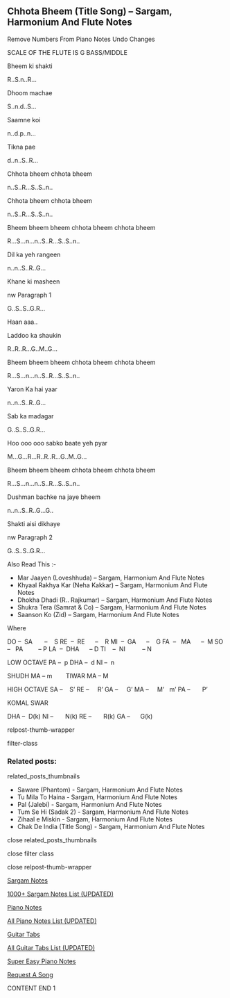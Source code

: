 
## Chhota Bheem (Title Song) – Sargam, Harmonium And Flute Notes

Remove Numbers From Piano Notes
Undo Changes

SCALE OF THE FLUTE IS G BASS/MIDDLE

Bheem ki shakti

R..S.n..R…

Dhoom machae

S..n.d..S…

Saamne koi

n..d.p..n…

Tikna pae

d..n..S..R…

Chhota bheem chhota bheem

n..S..R…S..S..n..

Chhota bheem chhota bheem

n..S..R…S..S..n..

Bheem bheem bheem chhota bheem chhota bheem

R…S…n…n..S..R…S..S..n..

Dil ka yeh rangeen

n..n..S..R..G…

Khane ki masheen

nw Paragraph 1

G..S..S..G.R…

Haan aaa..

Laddoo ka shaukin

R..R..R…G..M..G…

Bheem bheem bheem chhota bheem chhota bheem

R…S…n…n..S..R…S..S..n..

Yaron Ka hai yaar

n..n..S..R..G…

Sab ka madagar

G..S..S..G.R…

Hoo ooo ooo sabko baate yeh pyar

M…G…R…R..R..R…G..M..G…

Bheem bheem bheem chhota bheem chhota bheem

R…S…n…n..S..R…S..S..n..

Dushman bachke na jaye bheem

n..n..S..R..G…G..

Shakti aisi dikhaye

nw Paragraph 2

G..S..S..G.R…

Also Read This :-

* Mar Jaayen (Loveshhuda) – Sargam, Harmonium And Flute Notes
* Khyaal Rakhya Kar (Neha Kakkar) – Sargam, Harmonium And Flute Notes
* Dhokha Dhadi (R.. Rajkumar) – Sargam, Harmonium And Flute Notes
* Shukra Tera (Samrat & Co) – Sargam, Harmonium And Flute Notes
* Saanson Ko (Zid) – Sargam, Harmonium And Flute Notes

Where

DO –  SA       –    S
RE  –  RE      –    R
MI  –  GA      –    G
FA  –   MA      –  M
SO  –   PA         – P
LA  –  DHA      – D
TI    –  NI          – N

LOW OCTAVE
PA –  p
DHA –  d
NI –  n

SHUDH MA – m        TIWAR MA – M

HIGH OCTAVE
SA –    S’
RE –     R’
GA –     G’
MA –     M’   m’
PA –       P’

KOMAL SWAR

DHA –  D(k)
NI –       N(k)
RE –       R(k)
GA –      G(k)

relpost-thumb-wrapper

filter-class

### Related posts:

related_posts_thumbnails

* Saware (Phantom) - Sargam, Harmonium And Flute Notes
* Tu Mila To Haina - Sargam, Harmonium And Flute Notes
* Pal (Jalebi) - Sargam, Harmonium And Flute Notes
* Tum Se Hi (Sadak 2) - Sargam, Harmonium And Flute Notes
* Zihaal e Miskin - Sargam, Harmonium And Flute Notes
* Chak De India (Title Song) - Sargam, Harmonium And Flute Notes

close related_posts_thumbnails

close filter class

close relpost-thumb-wrapper

[Sargam Notes](https://www.notationsworld.com/sargam-notes.html)

[1000+ Sargam Notes List (UPDATED)](https://www.notationsworld.com/all-songs-list-sargam-notes.html)

[Piano Notes](https://www.notationsworld.com/piano-notes.html)

[All Piano Notes List (UPDATED)](https://www.notationsworld.com/all-songs-list-piano-notes.html)

[Guitar Tabs](https://www.notationsworld.com/guitar-tabs.html)

[All Guitar Tabs List (UPDATED)](https://www.notationsworld.com/all-songs-list-guitar-tabs.html)

[Super Easy Piano Notes](https://studywall.in/)

[Request A Song](https://www.notationsworld.com/request-a-song.html)

CONTENT END 1

